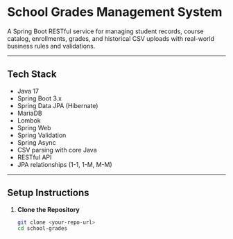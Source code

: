 # School Grades Management System

A Spring Boot RESTful service for managing student records, course catalog, enrollments, grades, and historical CSV uploads with real-world business rules and validations.

---

## Tech Stack

- Java 17
- Spring Boot 3.x
- Spring Data JPA (Hibernate)
- MariaDB
- Lombok
- Spring Web
- Spring Validation
- Spring Async
- CSV parsing with core Java
- RESTful API
- JPA relationships (1-1, 1-M, M-M)

---

## Setup Instructions

1. **Clone the Repository**
   ```bash
   git clone <your-repo-url>
   cd school-grades
